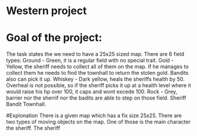 # Western project
# Goal of the project:
The task states the we need to have a 25x25 sized map.
There are 6 field types:
Ground - Green, it is a regular field with no special trait.
Gold - Yellow, the sheriff needs to collect all of them on the map. If he manages to collect them he needs to find the townhall to return the stolen gold. Bandits also can pick it up.
Whiskey - Dark yellow, heals the sheriffs health by 50. Overheal is not possible, so if the sheriff picks it up at a health level where it would raise his hp over 100, it caps and wont excede 100.
Rock - Grey, barrier nor the sherrif nor the badits are able to step on those field.
Sheriff 
Bandit
Townhall.

#Explonation
There is a given map which has a fix size 25x25. There are two types of moving objects on the map. One of those is the main character the sheriff. The sheriff
